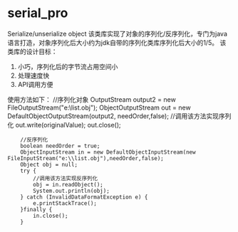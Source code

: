 # serial_pro
Serialize/unserialize object
该类库实现了对象的序列化/反序列化，专门为java语言打造，对象序列化后大小约为jdk自带的序列化类库序列化后大小的1/5。
该类库的设计目标：
  1. 小巧，序列化后的字节流占用空间小
  2. 处理速度快
  3. API调用方便

使用方法如下：
        //序列化对象
        OutputStream output2 = new FileOutputStream("e:\\list.obj");
        ObjectOutputStream out = new DefaultObjectOutputStream(output2, needOrder,false);
        //调用该方法实现序列化
        out.write(originalValue);
        out.close();
        
        //反序列化
        boolean needOrder = true;
        ObjectInputStream in = new DefaultObjectInputStream(new FileInputStream("e:\\list.obj"),needOrder,false);
        Object obj = null;
        try {
            //调用该方法实现反序列化
            obj = in.readObject();
            System.out.println(obj);
        } catch (InvalidDataFormatException e) {
            e.printStackTrace();
        }finally {
            in.close();
        }

